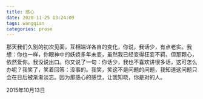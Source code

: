 ```yaml
---
title: 感心
date: 2020-11-25 13:24:09
tags: wangqian
categories: prose
---
```

​		那天我们久别的初次见面，互相端详各自的变化，你说，我话少，有点老实。我想：你也一样，你眼神中的妖娆多年未变，虽然我已经变得狂妄不羁，但那颗心，依然爱你。我没说出口。你又说了一句：你话少，我也不喜欢讲很多话，这可怎么办呢？我笑了，笑着回答：没事的。我笑，笑这不是问题的问题，我知道这问题只会在日后被渐渐淡忘。因为那感心的感觉，让我知晓，你是对的人。

2015年10月13日
